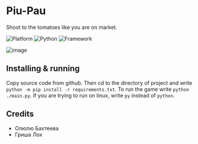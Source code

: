 # Piu-Pau
Shoot to the tomatoes like you are on market.

![Platform](https://img.shields.io/badge/tapok%2010+-0078D6?style=for-the-badge&logo=windows&logoColor=white)
![Python](https://img.shields.io/badge/python%203.9+-444444?style=for-the-badge&logo=python&logoColor=white)
![Framework](https://img.shields.io/badge/PyGame-444444?style=for-the-badge&logo=windowsterminal&logoColor=white)

![image](https://github.com/user-attachments/assets/d9993692-b204-48da-89aa-3a28b883ef48)

## Installing & running
Copy source code from github. Then cd to the directory of project and write `python -m pip install -r requirements.txt`. To run the game write `python ./main.py`. If you are trying to run on linux, write `py` instead of `python`.

## Credits
- Олюлю Бахтеева
- Гриша Лох
